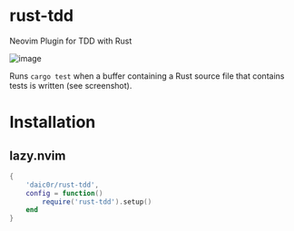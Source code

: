 # rust-tdd
Neovim Plugin for TDD with Rust

![image](https://github.com/daic0r/rust-tdd/assets/13116881/04e9b7d1-1916-49a7-9b99-19b5dd4d0b4c)

Runs `cargo test` when a buffer containing a Rust source file that contains tests is written (see screenshot).

# Installation

## lazy.nvim

```lua
{
    'daic0r/rust-tdd',
    config = function()
        require('rust-tdd').setup()
    end
}
```
